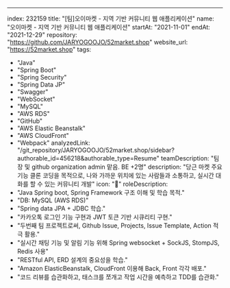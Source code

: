 ---
index:  232159
title: "[팀]오이마켓 - 지역 기반 커뮤니티 웹 애플리케이션"
name: "오이마켓 - 지역 기반 커뮤니티 웹 애플리케이션"
startAt: "2021-11-01"
endAt: "2021-12-29"
repository: "https://github.com/JARYOGOOJO/52market.shop"
website_url: "https://52market.shop"
tags: 
  - "Java" 
  - "Spring Boot" 
  - "Spring Security" 
  - "Spring Data JP" 
  - "Swagger" 
  - "WebSocket" 
  - "MySQL" 
  - "AWS RDS" 
  - "GitHub" 
  - "AWS Elastic Beanstalk" 
  - "AWS CloudFront" 
  - "Webpack"
analyzedLink: "/git_repository/JARYOGOOJO/52market.shop/sidebar?authorable_id=456218&authorable_type=Resume"
teamDescription: "팀장 및 github organization admin 맡음. BE +2명"
description: "당근 마켓 주요 기능 클론 코딩을 목적으로, 나와 가까운 위치에 있는 사람들과 소통하고, 실시간 대화를 할 수 있는 커뮤니티 개발"
icon: "🥒"
roleDescription:
  - "Java Spring boot, Spring Framework 구조 이해 및 학습 목적."
  - "DB: MySQL (AWS RDS)"
  - "Spring data JPA + JDBC 학습."
  - "카카오톡 로그인 기능 구현과 JWT 토큰 기반 시큐리티 구현."
  - "두번째 팀 프로젝트로써, Github Issue, Projects, Issue Template, Action 적극 활용."
  - "실시간 채팅 기능 및 알림 기능 위해 Spring websocket + SockJS, StompJS, Redis 사용"
  - "RESTful API, ERD 설계의 중요성을 학습."
  - "Amazon ElasticBeanstalk, CloudFront 이용해 Back, Front 각각 배포."
  - "코드 리뷰를 습관화하고, 태스크를 쪼개고 작업 시간을 예측하고 TDD를 습관화."
